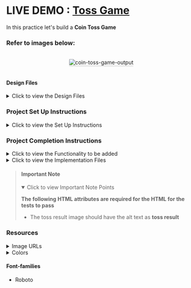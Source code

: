 # LIVE DEMO : <a href="https://vivek-tossgame.netlify.app/"> Toss Game </a>
In this practice let's build a **Coin Toss Game** 

### Refer to images below:

<br/>
<div style="text-align: center;">
    <img src="https://assets.ccbp.in/frontend/content/react-js/coin-toss-game-output.gif" alt="coin-toss-game-output" style="max-width:70%;box-shadow:0 2.8px 2.2px rgba(0, 0, 0, 0.12)">
</div>
<br/>

#### Design Files

<details>
<summary>Click to view the Design Files</summary>

- [Extra Small (Size < 576px) and Small (Size >= 576px)](https://assets.ccbp.in/frontend/content/react-js/coin-toss-game-sm-output.png)
- [Medium (Size >= 768px), Large (Size >= 992px) and Extra Large (Size >= 1200px)](https://assets.ccbp.in/frontend/content/react-js/coin-toss-game-lg-output.png)

</details>

### Project Set Up Instructions

<details>
<summary>Click to view the Set Up Instructions</summary>

- Download dependencies by running `npm install`
- Start up the app using `npm start`
</details>

### Project Completion Instructions

<details>
<summary>Click to view the Functionality to be added</summary>

#### Add Functionality

The app must have the following functionalities

- Initially the app should have heads image and total, heads, tails counts as 0.
- When **Toss Coin** button is clicked, the toss result should be generated using the below expression

    ```
    const tossResult = Math.floor(Math.random() * 2)
    ```
- If the number generated from the given expression is `0` then the result should be `heads` else the result should be `tails`
- When **Toss Coin** is clicked, if the result is `heads` then 
    - The heads image should be displayed
    - The heads count should be incremented by 1
    - The total should be incremented by 1
- When **Toss Coin** is clicked, if the result is `tails` then 
    - The tails image should be displayed
    - The tails count should be incremented by 1
    - The total should be incremented by 1


</details>

<details>
<summary>Click to view the Implementation Files</summary>

- Your task is to complete the implementation of
  - `src/components/CoinToss/index.js`
  - `src/components/CoinToss/index.css`
  </details>

> #### Important Note
>
> <details open>
> <summary>Click to view Important Note Points</summary>
>
>
> **The following HTML attributes are required for the HTML for the tests to
> pass**
>
> - The toss result image should have the alt text as **toss result**
> 
> </details>

### Resources

<details>
<summary>Image URLs</summary>

#### Images

- [https://assets.ccbp.in/frontend/react-js/heads-img.png](https://assets.ccbp.in/frontend/react-js/heads-img.png)
- [https://assets.ccbp.in/frontend/react-js/tails-img.png](https://assets.ccbp.in/frontend/react-js/tails-img.png)

</details>

<details>
<summary>Colors</summary>

#### Colors

<div style="background-color: #e2a139; width: 150px; padding: 10px; color: white">Hex: #e2a139</div>
<div style="background-color: #f9d423; width: 150px; padding: 10px; color: black">Hex: #f9d423</div>
<div style="background-color: #ffffff; width: 150px; padding: 10px; color: black">Hex: #ffffff</div>
<div style="background-color: #a35200; width: 150px; padding: 10px; color: white">Hex: #a35200</div>
<div style="background-color: #334155; width: 150px; padding: 10px; color: white">Hex: #334155</div>
<div style="background-color: #475569; width: 150px; padding: 10px; color: white">Hex: #475569</div>


<br/>
</details>

#### Font-families

- Roboto

